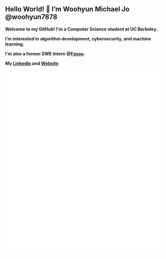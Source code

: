 ## Hello World! 👋 I’m Woohyun Michael Jo @woohyun7878 

**Welcome to my GitHub! I'm a Computer Science student at UC Berkeley.**

**I’m interested in algorithm development, cybersecurity, and machine learning.**

**I'm also a former SWE Intern @[**Fasoo**](https://en.fasoo.com/).**

**My [LinkedIn](linkedin.com/in/woohyunmjo) and [Website](woohyunmjo.com)**


<a href="https://github.com/woohyun7878/github-stats">

![](https://github.com/woohyun7878/github-stats/blob/master/generated/overview.svg)
![](https://github.com/woohyun7878/github-stats/blob/master/generated/languages.svg)

</a>
